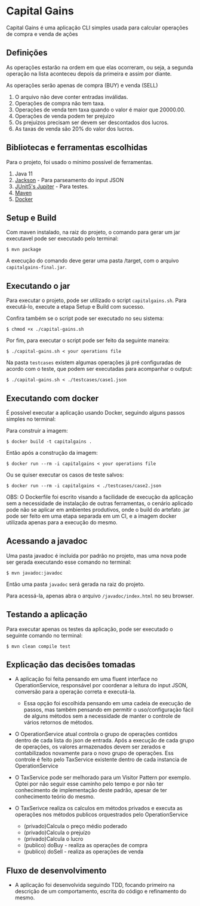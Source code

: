 # Capital Gains

Capital Gains é uma aplicação CLI simples usada para calcular operações de compra e venda de ações

## Definições

As operações estarão na ordem em que elas ocorreram, ou seja, a segunda operação na lista aconteceu
depois da primeira e assim por diante. 

As operações serão apenas de compra (BUY) e venda (SELL)

1. O arquivo não deve conter entradas inválidas.
2. Operações de compra não tem taxa.
3. Operações de venda tem taxa quando o valor é maior que 20000.00.
4. Operações de venda podem ter prejuizo
5. Os prejuizos precisam ser devem ser descontados dos lucros.
6. As taxas de venda são 20% do valor dos lucros.

## Bibliotecas e ferramentas escolhidas

Para o projeto, foi usado o mínimo possível de ferramentas.

1. Java 11
2. [Jackson](https://github.com/FasterXML/jackson) - Para parseamento do input JSON
3. [JUnit5's Jupiter](https://junit.org/junit5/docs/current/user-guide/) - Para testes.
4. [Maven](https://maven.apache.org)
5. [Docker](https://www.docker.com)

## Setup e Build

Com maven instalado, na raiz do projeto, o comando para gerar um jar executavel pode ser executado pelo terminal:

``$ mvn package``

A execução do comando deve gerar uma pasta /target, com o arquivo `capitalgains-final.jar`.

## Executando o jar

Para executar o projeto, pode ser utilizado o script `capitalgains.sh`.
Para executá-lo, execute a etapa Setup e Build com sucesso.

Confira também se o script pode ser executado no seu sistema:

``$ chmod +x ./capital-gains.sh``

Por fim, para executar o script pode ser feito da seguinte maneira:

``$ ./capital-gains.sh < your operations file``

Na pasta `testcases` existem algumas operações já pré configuradas de acordo com o teste, que podem ser executadas para acompanhar o output:

``$ ./capital-gains.sh < ./testcases/case1.json``

## Executando com docker

É possível executar a aplicação usando Docker, seguindo alguns passos simples no terminal:

Para construir a imagem:

``$ docker build -t capitalgains .``

Então após a construção da imagem:

``$ docker run --rm -i capitalgains < your operations file``

Ou se quiser executar os casos de teste salvos:

``$ docker run --rm -i capitalgains < ./testcases/case2.json``

OBS: O Dockerfile foi escrito visando a facilidade de execução da aplicação sem a necessidade de instalação de outras ferramentas, o cenário aplicado pode não se aplicar em ambientes produtivos, onde o build do artefato .jar pode ser feito em uma etapa separada em um CI, e a imagem docker utilizada apenas para a execução do mesmo.

## Acessando a javadoc

Uma pasta javadoc é incluída por padrão no projeto, mas uma nova pode ser gerada executando esse comando no terminal:

``$ mvn javadoc:javadoc``

Então uma pasta `javadoc` será gerada na raiz do projeto.

Para acessá-la, apenas abra o arquivo `/javadoc/index.html` no seu browser.

## Testando a aplicação

Para executar apenas os testes da aplicação, pode ser executado o seguinte comando no terminal:

``$ mvn clean compile test``

## Explicação das decisões tomadas

- A aplicação foi feita pensando em uma fluent interface no OperationService, responsável por coordenar a leitura do input JSON, conversão para a operação correta e executá-la.

  - Essa opção foi escolhida pensando em uma cadeia de execução de passos, mas também pensando em permitir o uso/configuração fácil de alguns métodos sem a necessidade de manter o controle de vários retornos de 
    métodos.

- O OperationService atual controla o grupo de operações contidos dentro de cada lista do json de entrada. Após a execução de cada grupo de operações, os valores armazenados devem ser zerados e contabilizados 
  novamente para o novo grupo de operações. Ess controle é feito pelo TaxService existente dentro de cada instancia de OperationService

- O TaxService pode ser melhorado para um Visitor Pattern por exemplo. Optei por não seguir esse caminho pelo tempo e por não ter conhecimento de implementação deste padrão, apesar de ter conhecimento teório do mesmo.

- O TaxSerivce realiza os calculos em métodos privados e executa as operações nos métodos publicos orquestrados pelo OperationService 
  - (privado)Calcula o preço médio poderado
  - (privado)Calcula o prejuízo
  - (privado)Calcula o lucro
  - (publico) doBuy - realiza as operações de compra
  - (publico) doSell - realiza as operações de venda

## Fluxo de desenvolvimento

- A aplicação foi desenvolvida seguindo TDD, focando primeiro na descrição de um comportamento, escrita do código e refinamento do mesmo.